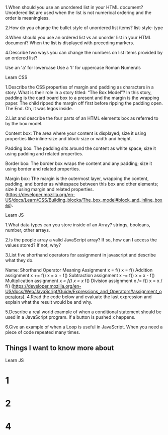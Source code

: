1.When should you use an unordered list in your HTML document?
Unordered list are used when the list is not numerical ordering and the order is meaningless.

2.How do you change the bullet style of unordered list items?
list-style-type

3.When should you use an ordered list vs an unorder list in your HTML document?
When the list is displayed with preceding markers.

4.Describe two ways you can change the numbers on list items provided by an ordered list?

Use an 'a' for lowercase
Use a 'I' for uppercase Roman Numerals

Learn CSS

1.Describe the CSS properties of margin and padding as characters in a story. What is their role in a story titled: “The Box Model”?
In this story, padding is the card board box to a present and the margin is the wrapping paper. The child ripped the margin off first before ripping the padding open. The End. Oh, it was legos inside.

2.List and describe the four parts of an HTML elements box as referred to by the box model.

Content box: The area where your content is displayed; size it using properties like inline-size and block-size or width and height.

Padding box: The padding sits around the content as white space; size it using padding and related properties.

Border box: The border box wraps the content and any padding; size it using border and related properties.

Margin box: The margin is the outermost layer, wrapping the content, padding, and border as whitespace between this box and other elements; size it using margin and related properties.
(<https://developer.mozilla.org/en-US/docs/Learn/CSS/Building_blocks/The_box_model#block_and_inline_boxes>).

Learn JS

1.What data types can you store inside of an Array?
strings, booleans, number, other arrays.

2.Is the people array a valid JavaScript array? If so, how can I access the values stored? If not, why?

3.List five shorthand operators for assignment in javascript and describe what they do.

Name:     Shorthand Operator Meaning
Assignment   x = f()  x = f()
Addition assignment  x += f() x = x + f()
Subtraction assignment  x -= f() x = x - f()
Multiplication assignment x *= f() x = x* f()
Division assignment  x /= f() x = x / f()
(<https://developer.mozilla.org/en-US/docs/Web/JavaScript/Guide/Expressions_and_Operators#assignment_operators>).
4.Read the code below and evaluate the last expression and explain what the result would be and why.

5.Describe a real world example of when a conditional statement should be used in a JavaScript program.
If a button is pushed x happens.

6.Give an example of when a Loop is useful in JavaScript.
When you need a piece of code repeated many times.

## Things I want to know more about

Learn JS

# 1

# 2

# 4
